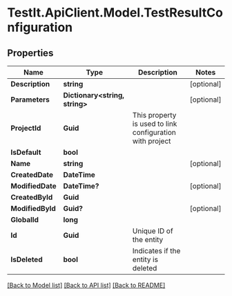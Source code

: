 # TestIt.ApiClient.Model.TestResultConfiguration

## Properties

Name | Type | Description | Notes
------------ | ------------- | ------------- | -------------
**Description** | **string** |  | [optional] 
**Parameters** | **Dictionary&lt;string, string&gt;** |  | [optional] 
**ProjectId** | **Guid** | This property is used to link configuration with project | 
**IsDefault** | **bool** |  | 
**Name** | **string** |  | [optional] 
**CreatedDate** | **DateTime** |  | 
**ModifiedDate** | **DateTime?** |  | [optional] 
**CreatedById** | **Guid** |  | 
**ModifiedById** | **Guid?** |  | [optional] 
**GlobalId** | **long** |  | 
**Id** | **Guid** | Unique ID of the entity | 
**IsDeleted** | **bool** | Indicates if the entity is deleted | 

[[Back to Model list]](../README.md#documentation-for-models) [[Back to API list]](../README.md#documentation-for-api-endpoints) [[Back to README]](../README.md)

